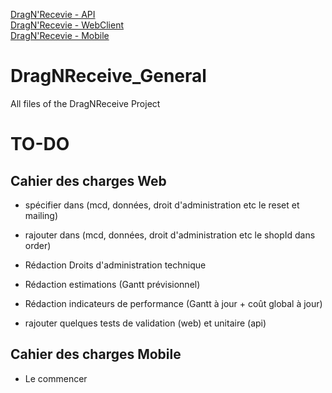 [DragN'Recevie - API](https://github.com/KadenHD/DragNReceive_API/)<br>
[DragN'Recevie - WebClient](https://github.com/KadenHD/DragNReceive_WebClient/)<br>
[DragN'Recevie - Mobile](https://github.com/KadenHD/DragNReceive_Mobile/)
# DragNReceive_General
 All files of the DragNReceive Project

# TO-DO

## Cahier des charges Web
- spécifier dans (mcd, données, droit d'administration etc le reset et mailing)
- rajouter dans (mcd, données, droit d'administration etc le shopId dans order)

- Rédaction Droits d'administration technique
- Rédaction estimations (Gantt prévisionnel)
- Rédaction indicateurs de performance (Gantt à jour + coût global à jour)

- rajouter quelques tests de validation (web) et unitaire (api)

## Cahier des charges Mobile
- Le commencer